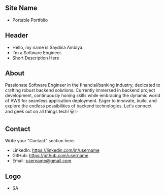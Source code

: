## Site Name
- Portable Portfolio

## Header
- Hello, my name is Saydina Ambiya.
- I'm a Software Engineer.
- Short Description Here

## About
Passionate Software Engineer in the financial/banking industry, dedicated to crafting robust backend solutions. Currently immersed in backend project development, continuously honing skills while embracing the dynamic world of AWS for seamless application deployment. Eager to innovate, build, and explore the endless possibilities of backend technologies. Let's connect and geek out on all things tech! 💻✨

## Contact
Write your "Contact" section here.

- LinkedIn: https://linkedin.com/in/username
- GitHub: https://github.com/username
- Email: username@gmail.com

## Logo
- SA
